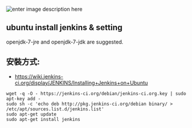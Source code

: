 ![enter image description here](https://lh3.googleusercontent.com/-vZ7C1C_7fUE/VUCZVwU6rpI/AAAAAAAAP9Q/zSCXlYLE5eQ/s0/jenkins-stickers.png)

ubuntu install jenkins & setting
--------------------------------

openjdk-7-jre and openjdk-7-jdk are suggested.

安裝方式:
---------

-	https://wiki.jenkins-ci.org/display/JENKINS/Installing+Jenkins+on+Ubuntu

```
wget -q -O - https://jenkins-ci.org/debian/jenkins-ci.org.key | sudo apt-key add -
sudo sh -c 'echo deb http://pkg.jenkins-ci.org/debian binary/ > /etc/apt/sources.list.d/jenkins.list'
sudo apt-get update
sudo apt-get install jenkins
```
